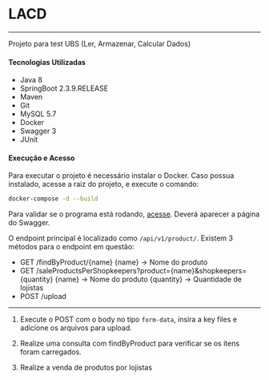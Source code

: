LACD
====
---

Projeto para test UBS (Ler, Armazenar, Calcular Dados)


#### Tecnologias Utilizadas
* Java 8
* SpringBoot 2.3.9.RELEASE
* Maven
* Git
* MySQL 5.7
* Docker
* Swagger 3
* JUnit

#### Execução e Acesso
Para executar o projeto é necessário instalar o Docker. Caso possua instalado, acesse a raiz do projeto, e execute o comando:
```Bash
docker-compose -d --build
```

Para validar se o programa está rodando, [acesse](http://localhost:8080/swagger-ui/index.html).
Deverá aparecer a página do Swagger.

O endpoint principal é localizado como `/api/v1/product/`.
Existem 3 métodos para o endpoint em questão:
* GET /findByProduct/{name}
	{name} 		-> Nome do produto
* GET /saleProductsPerShopkeepers?product={name}&shopkeepers={quantity}
	{name} 		-> Nome do produto
	{quantity} 	-> Quantidade de lojistas
* POST /upload

---

1. Execute o POST com o body no tipo `form-data`, insira a key files e adicione os arquivos para upload.

2. Realize uma consulta com findByProduct para verificar se os itens foram carregados.

3. Realize a venda de produtos por lojistas